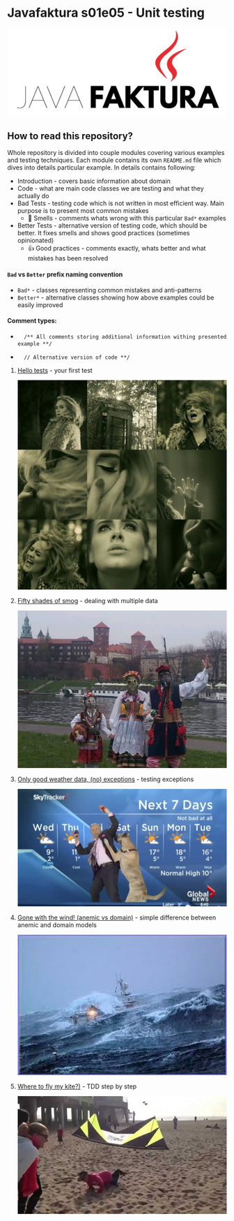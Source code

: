 ﻿# Javafaktura s01e05 - Unit testing

![.images/javafaktura.png](.images/javafaktura.png)

## How to read this repository?

Whole repository is divided into couple modules covering various examples and testing techniques.
Each module contains its own `README.md` file which dives into details particular example. In details contains following:
* Introduction - covers basic information about domain
* Code - what are main code classes we are testing and what they actually do
* Bad Tests - testing code which is not written in most efficient way. Main purpose is to present most common mistakes
    * :hankey: Smells - comments whats wrong with this particular `Bad*` examples
* Better Tests - alternative version of testing code, which should be better. It fixes smells and shows good practices (sometimes opinionated)
    * :+1: Good practices -  comments exactly, whats better and what mistakes has been resolved

#### `Bad` vs `Better` prefix naming convention
* `Bad*` - classes representing common mistakes and anti-patterns
* `Better*` - alternative classes showing how above examples could be easily improved

#### Comment types:
* ```
    /** All comments storing additional information withing presented example **/
  ```

* ```
    // Alternative version of code **/
  ```

01. [Hello tests](01/README.md) - your first test

    ![.images/01.jpg](.images/01.jpg)

02. [Fifty shades of smog](02/README.md) - dealing with multiple data

    ![.images/02.jpg](.images/02.jpg)

03. [Only good weather data, (no) exceptions](03/README.md) - testing exceptions

    ![.images/03.png](.images/03.png)

04. [Gone with the wind! (anemic vs domain)](04/README.md) - simple difference between anemic and domain models

    ![.images/04.jpg](.images/04.jpg)

05. [Where to fly my kite?)](05/README.md) - TDD step by step

    ![.images/05.jpg](.images/05.jpg)